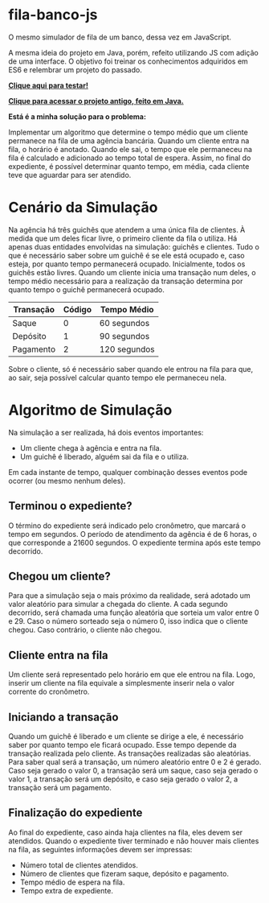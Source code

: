 # fila-banco-js
O mesmo simulador de fila de um banco, dessa vez em JavaScript. 

A mesma ideia do projeto em Java, porém, refeito utilizando JS com adição de uma interface. O objetivo foi treinar os conhecimentos adquiridos em ES6 e relembrar um projeto do passado.

**[Clique aqui para testar!](http://www.augustofrr.ga/fila-banco/)**

**[Clique para acessar o projeto antigo, feito em Java.](https://github.com/AugustoFrr/fila-banco)**

**Está é a minha solução para o problema:**

Implementar um algoritmo que determine o tempo médio que um cliente permanece na fila de uma agência bancária. Quando um cliente entra na fila, o horário é anotado. Quando ele sai, o tempo que ele permaneceu na fila é calculado e adicionado ao tempo total de espera. Assim, no final do expediente, é possível determinar quanto tempo, em média, cada cliente teve que aguardar para ser atendido.

# Cenário da Simulação

Na agência há três guichês que atendem a uma única fila de clientes. À medida que um deles ficar livre, o primeiro cliente da fila o utiliza.
Há apenas duas entidades envolvidas na simulação: guichês e clientes. Tudo o que é necessário saber sobre um guichê é se ele está ocupado e, caso esteja, por quanto tempo permanecerá ocupado. Inicialmente, todos os guichês estão livres. Quando um cliente inicia uma transação num deles, o tempo médio necessário para a realização da transação determina por quanto tempo o guichê permanecerá ocupado.

| Transação  | Código | Tempo Médio |
| --- | --- | --- |
| Saque  | 0  | 60 segundos |
| Depósito  | 1  | 90 segundos |
| Pagamento  | 2  | 120 segundos |

Sobre o cliente, só é necessário saber quando ele entrou na fila para que, ao sair, seja possível calcular quanto tempo ele permaneceu nela.

# Algoritmo de Simulação

Na simulação a ser realizada, há dois eventos importantes:
<ul>
<li>Um cliente chega à agência e entra na fila.</li>
<li>Um guichê é liberado, alguém sai da fila e o utiliza.</li>
</ul>

Em cada instante de tempo, qualquer combinação desses eventos pode ocorrer (ou mesmo nenhum deles).

## Terminou o expediente?
O término do expediente será indicado pelo cronômetro, que marcará o tempo em segundos. O período de atendimento da agência é de 6 horas, o que corresponde a 21600 segundos. O expediente termina após este tempo decorrido.

## Chegou um cliente?
Para que a simulação seja o mais próximo da realidade, será adotado um valor aleatório para simular a chegada do cliente.
A cada segundo decorrido, será chamada uma função aleatória que sorteia um valor entre 0 e 29. Caso o número sorteado seja o número 0, isso indica que o cliente chegou. Caso contrário, o cliente não chegou.

## Cliente entra na fila
Um cliente será representado pelo horário em que ele entrou na fila. Logo, inserir um cliente na fila equivale a simplesmente inserir nela o valor corrente do cronômetro.

## Iniciando a transação
Quando um guichê é liberado e um cliente se dirige a ele, é necessário saber por quanto tempo ele ficará ocupado. Esse tempo depende da transação realizada pelo cliente. As transações realizadas são aleatórias.
Para saber qual será a transação, um número aleatório entre 0 e 2 é gerado. Caso seja gerado o valor 0, a transação será um saque, caso seja gerado o valor 1, a transação será um depósito, e caso seja gerado o valor 2, a transação será um pagamento.

## Finalização do expediente
Ao final do expediente, caso ainda haja clientes na fila, eles devem ser atendidos.
Quando o expediente tiver terminado e não houver mais clientes na fila, as seguintes informações devem ser impressas:

<ul>
<li>Número total de clientes atendidos.</li>
<li>Número de clientes que fizeram saque, depósito e pagamento.</li>
<li>Tempo médio de espera na fila.</li>
<li>Tempo extra de expediente.</li>
</ul>

